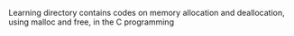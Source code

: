 Learning directory contains codes on memory allocation and deallocation, using malloc and free, in the C programming